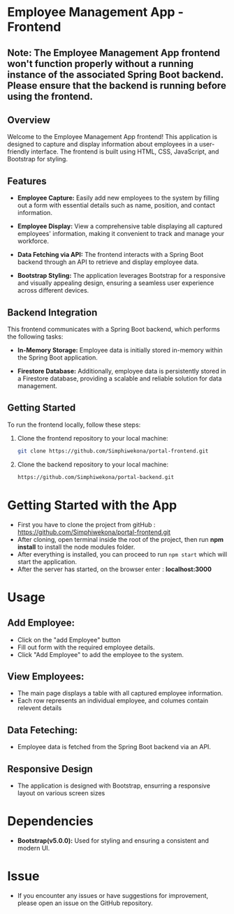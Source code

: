 # Employee Management App - Frontend

## Note: The Employee Management App frontend won't function properly without a running instance of the associated Spring Boot backend. Please ensure that the backend is running before using the frontend.

## Overview

Welcome to the Employee Management App frontend! This application is designed to capture and display information about employees in a user-friendly interface. The frontend is built using HTML, CSS, JavaScript, and Bootstrap for styling.

## Features

- **Employee Capture:** Easily add new employees to the system by filling out a form with essential details such as name, position, and contact information.

- **Employee Display:** View a comprehensive table displaying all captured employees' information, making it convenient to track and manage your workforce.

- **Data Fetching via API:** The frontend interacts with a Spring Boot backend through an API to retrieve and display employee data.

- **Bootstrap Styling:** The application leverages Bootstrap for a responsive and visually appealing design, ensuring a seamless user experience across different devices.

## Backend Integration

This frontend communicates with a Spring Boot backend, which performs the following tasks:

- **In-Memory Storage:** Employee data is initially stored in-memory within the Spring Boot application.

- **Firestore Database:** Additionally, employee data is persistently stored in a Firestore database, providing a scalable and reliable solution for data management.

## Getting Started

To run the frontend locally, follow these steps:

1. Clone the frontend repository to your local machine:

   ```bash
   git clone https://github.com/Simphiwekona/portal-frontend.git

2. Clone the backend repository to your local machine:

    ```bash
    https://github.com/Simphiwekona/portal-backend.git

# Getting Started with the App

- First you have to clone the project from gitHub : https://github.com/Simphiwekona/portal-frontend.git
- After cloning, open terminal inside the root of the project, then run **npm install** to install the node modules folder.
- After everything is installed, you can proceed to run `npm start` which will start the application.
- After the server has started, on the browser enter : **localhost:3000**

# Usage

## Add Employee:
- Click on the "add Employee" button
- Fill out form with the required employee details.
- Click "Add Employee" to add the employee to the system.

## View Employees:
- The main page displays a table with all captured employee information.
- Each row represents an individual employee, and columes contain relevent details

## Data Feteching:
- Employee data is fetched from the Spring Boot backend via an API.

## Responsive Design
- The application is designed with Bootstrap, ensurring a responsive layout on various screen sizes

# Dependencies
- **Bootstrap(v5.0.0):** Used for styling and ensuring a consistent and modern UI.

# Issue
- If you encounter any issues or have suggestions for improvement, please open an issue on the GitHub repository.